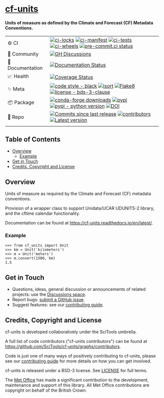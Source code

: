 # [cf-units](https://cf-units.readthedocs.io/en/latest/)

#### Units of measure as defined by the Climate and Forecast (CF) Metadata Conventions.

|                  |                                                                                                                                                                                                                                                                                                                                                                                                                                                                                                                                                                                                                                                                                                                                                                                                                                                                                               |
|------------------|-----------------------------------------------------------------------------------------------------------------------------------------------------------------------------------------------------------------------------------------------------------------------------------------------------------------------------------------------------------------------------------------------------------------------------------------------------------------------------------------------------------------------------------------------------------------------------------------------------------------------------------------------------------------------------------------------------------------------------------------------------------------------------------------------------------------------------------------------------------------------------------------------|
| ⚙️ CI            | [![ci-locks](https://github.com/SciTools/cf-units/actions/workflows/ci-locks.yml/badge.svg?branch=main)](https://github.com/SciTools/cf-units/actions/workflows/ci-locks.yml)  [![ci-manifest](https://github.com/SciTools/cf-units/actions/workflows/ci-manifest.yml/badge.svg)](https://github.com/SciTools/cf-units/actions/workflows/ci-manifest.yml) [![ci-tests](https://github.com/SciTools/cf-units/actions/workflows/ci-tests.yml/badge.svg?branch=main)](https://github.com/SciTools/cf-units/actions/workflows/ci-tests.yml) [![ci-wheels](https://github.com/SciTools/cf-units/actions/workflows/ci-wheels.yml/badge.svg?branch=main)](https://github.com/SciTools/cf-units/actions/workflows/ci-wheels.yml) [![pre-commit.ci status](https://results.pre-commit.ci/badge/github/SciTools/cf-units/main.svg)](https://results.pre-commit.ci/latest/github/SciTools/cf-units/main) |
| 💬 Community     | [![GH Discussions](https://img.shields.io/badge/github-discussions%20%F0%9F%92%AC-yellow?logo=github&logoColor=lightgrey)](https://github.com/SciTools/cf-units/discussions)                                                                                                                                                                                                                                                                                                                                                                                                                                                                                                                                                                                                                                                                                                                  |
| 📖 Documentation | [![Documentation Status](https://readthedocs.org/projects/cf-units/badge/?version=latest)](https://cf-units.readthedocs.io/en/latest/?badge=latest)                                                                                                                                                                                                                                                                                                                                                                                                                                                                                                                                                                                                                                                                                                                                           |
| 📈 Health        | [![Coverage Status](https://codecov.io/gh/SciTools/cf-units/branch/main/graph/badge.svg?token=6LlYlyTUZG)](https://codecov.io/gh/SciTools/cf-units)                                                                                                                                                                                                                                                                                                                                                                                                                                                                                                                                                                                                                                                                                                                                           |
| ✨ Meta           | [![code style - black](https://img.shields.io/badge/code%20style-black-000000.svg)](https://github.com/psf/black) [![isort](https://img.shields.io/badge/%20imports-isort-%231674b1?style=flat&labelColor=ef8336)](https://pycqa.github.io/isort/) [![Flake8](https://img.shields.io/badge/lint-flake8-lightgrey)](https://github.com/PyCQA/flake8) [![license - bds-3-clause](https://img.shields.io/github/license/SciTools/cf-units)](https://github.com/SciTools/cf-units/blob/main/LICENSE)                                                                                                                                                                                                                                                                                                                                                                                              |
| 📦 Package       | [![conda-forge downloads](https://img.shields.io/conda/vn/conda-forge/cf-units?color=orange&label=conda-forge&logo=conda-forge&logoColor=white)](https://anaconda.org/conda-forge/cf-units) [![pypi](https://img.shields.io/pypi/v/cf-units?color=orange&label=pypi&logo=python&logoColor=white)](https://pypi.org/project/cf-units/) [![pypi - python version](https://img.shields.io/pypi/pyversions/cf-units.svg?color=orange&logo=python&label=python&logoColor=white)](https://pypi.org/project/cf-units/) [![DOI](https://zenodo.org/badge/DOI/10.5281/zenodo.1257902.svg)](https://doi.org/10.5281/zenodo.1257902)                                                                                                                                                                                                                                                                     |
| 🧰 Repo          | [![Commits since last release](https://img.shields.io/github/commits-since/SciTools/cf-units/latest.svg)](https://github.com/SciTools/cf-units/commits/main) [![contributors](https://img.shields.io/github/contributors/SciTools/cf-units)](https://github.com/SciTools/cf-units/graphs/contributors) [![Latest version](https://img.shields.io/github/tag/SciTools/cf-units)](https://github.com/SciTools/cf-units/releases)                                                                                                                                                                                                                                                                                                                                                                                                                                                                |
|                  |                                                                                                                                                                                                                                                                                                                                                                                                                                                                                                                                                                                                                                                                                                                                                                                                                                                                                               |

## Table of Contents

[comment]: # (NOTE: toc auto-generated with
  https://github.com/jonschlinkert/markdown-toc
    $> markdown-toc -i --bullets='-' README.md)

[comment]: # (This entire README can be markdown linted with
  https://github.com/igorshubovych/markdownlint-cli
    $ markdownlint README.md)

- [Overview](#overview)
  - [Example](#example)
- [Get in Touch](#get-in-touch)
- [Credits, Copyright and License](#credits-copyright-and-license)

## Overview

Units of measure as required by the Climate and Forecast (CF) metadata
conventions.

Provision of a wrapper class to support Unidata/UCAR UDUNITS-2 library, and the
cftime calendar functionality.

Documentation can be found at <https://cf-units.readthedocs.io/en/latest/>.

### Example

    >>> from cf_units import Unit
    >>> km = Unit('kilometers')
    >>> m = Unit('meters')
    >>> m.convert(1500, km)
    1.5

## Get in Touch

- Questions, ideas, general discussion or announcements
  of related projects: use the
  [Discussions space](https://github.com/SciTools/cf-units/discussions).
- Report bugs:
  [submit a GitHub issue](https://github.com/SciTools/cf-units/issues).
- Suggest features: see our [contributing guide](.github/CONTRIBUTING.md).

## Credits, Copyright and License

cf-units is developed collaboratively under the SciTools umbrella.

A full list of code contributors ("cf-units contributors") can be found at
https://github.com/SciTools/cf-units/graphs/contributors.

Code is just one of many ways of positively contributing to cf-units, please
see our [contributing guide](.github/CONTRIBUTING.md) for more details on how
you can get involved.

cf-units is released under a BSD-3 license. See [LICENSE](LICENSE) for full
terms.

The [Met Office](https://metoffice.gov.uk) has made a significant
contribution to the development, maintenance and support of this library.
All Met Office contributions are copyright on behalf of the British Crown.
